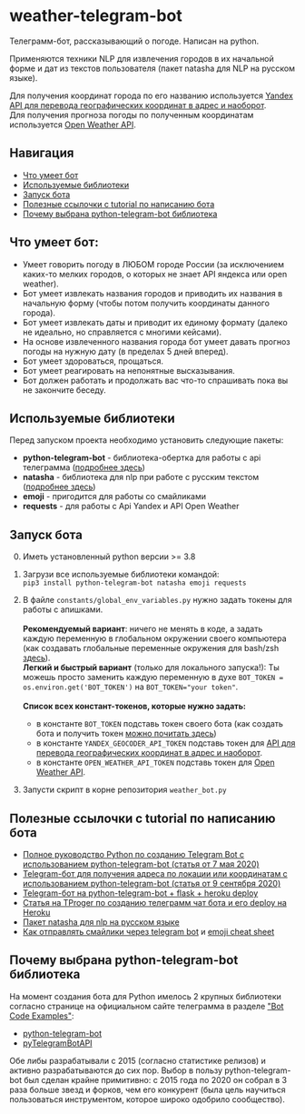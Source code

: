# weather-telegram-bot
Телеграмм-бот, рассказывающий о погоде.
Написан на python.

Применяются техники NLP для извлечения городов в их начальной форме и дат из текстов пользователя
(пакет natasha для NLP на русском языке).

Для получения координат города по его названию используется
[Yandex API для перевода географических координат в адрес и наоборот](https://yandex.ru/dev/maps/geocoder/). <br>
Для получения прогноза погоды по полученным координатам используется [Open Weather API](https://openweathermap.org/forecast5).

## Навигация
- [Что умеет бот](#что-умеет-бот)
- [Используемые библиотеки](#используемые-библиотеки)
- [Запуск бота](#запуск-бота)
- [Полезные ссылочки с tutorial по написанию бота](#полезные-ссылочки-с-tutorial-по-написанию-бота)
- [Почему выбрана python-telegram-bot библиотека](#почему-выбрана-python-telegram-bot-библиотека)
 
## Что умеет бот:
- Умеет говорить погоду в ЛЮБОМ городе России (за исключением каких-то мелких городов, о которых не знает API яндекса или open weather).
- Бот умеет извлекать названия городов и приводить их названия в начальную форму (чтобы потом получить координаты данного города).
- Бот умеет извлекать даты и приводит их единому формату (далеко не идеально, но справляется с многими кейсами).
- На основе извлеченного названия города бот умеет давать прогноз погоды на нужную дату (в пределах 5 дней вперед).
- Бот умеет здороваться, прощаться.
- Бот умеет реагировать на непонятные высказывания.
- Бот должен работать и продолжать вас что-то спрашивать пока вы не закончите беседу.

## Используемые библиотеки
Перед запуском проекта необходимо установить следующие пакеты:
- **python-telegram-bot** - библиотека-обертка для работы с api телеграмма ([подробнее здесь](#почему-выбрана-python-telegram-bot-библиотека))
- **natasha** - библиотека для nlp при работе с русским текстом ([подробнее здесь](https://habr.com/ru/post/516098/))
- **emoji** - пригодится для работы со смайликами
- **requests** - для работы с Api Yandex и API Open Weather

## Запуск бота
0. Иметь установленный python версии >= 3.8
   
1. Загрузи все используемые библиотеки командой: <br>
`pip3 install python-telegram-bot natasha emoji requests`
  
2. В файле `constants/global_env_variables.py` нужно задать токены для работы с апишками. <br> <br>
**Рекомендуемый вариант**: ничего не менять в коде, а задать каждую переменную в глобальном окружении своего компьютера (как создавать глобальные переменные окружения для bash/zsh [здесь](https://apple.stackexchange.com/a/356455)). <br>
**Легкий и быстрый вариант** (только для локального запуска!): Ты можешь просто заменить каждую переменную в духе `BOT_TOKEN = os.environ.get('BOT_TOKEN')` на `BOT_TOKEN="your token"`. <br> <br>
**Список всех констант-токенов, которые нужно задать:**
    + в константе `BOT_TOKEN` подставь токен своего бота (как создать бота и получить токен [можно почитать здесь](https://vc.ru/dev/156853-telegram-bot-dlya-polucheniya-adresa-po-lokacii-ili-koordinatam-python))
    + в константе `YANDEX_GEOCODER_API_TOKEN` подставь токен для [API для перевода географических координат в адрес и наоборот](https://yandex.ru/dev/maps/geocoder/). <br>
    + в константе `OPEN_WEATHER_API_TOKEN` подставь токен для [Open Weather API](https://openweathermap.org/api). <br>

3. Запусти скрипт в корне репозитория `weather_bot.py`
    
## Полезные ссылочки с tutorial по написанию бота
- [Полное руководство Python по созданию Telegram Bot с использованием python-telegram-bot (статья от 7 мая 2020)](https://dev-gang.ru/article/ja-postroil-telegrafnyi-bot-dlja-borby-s-pisczevymi-othodami-vot-kak-eto-delaetsja-inaqfmq470/)
- [Telegram-бот для получения адреса по локации или координатам с использованием python-telegram-bot (статья от 9 сентября 2020)](https://vc.ru/dev/156853-telegram-bot-dlya-polucheniya-adresa-po-lokacii-ili-koordinatam-python)
- [Telegram-бот на python-telegram-bot + flask + heroku deploy](https://www.toptal.com/python/telegram-bot-tutorial-python)
- [Статья на TProger по созданию телеграмм чат бота и его deploy на Heroku](https://tproger.ru/translations/telegram-bot-create-and-deploy/)
- [Пакет natasha для nlp на русском языке](https://habr.com/ru/post/516098/)
- [Как отправлять смайлики через telegram bot](https://github.com/python-telegram-bot/python-telegram-bot/wiki/Emoji)
и [emoji cheat sheet](https://www.webfx.com/tools/emoji-cheat-sheet/)


## Почему выбрана python-telegram-bot библиотека
На момент создания бота для Python имелось 2 крупных библиотеки согласно странице на официальном сайте телеграмма
в разделе ["Bot Code Examples"](https://core.telegram.org/bots/samples):
- [python-telegram-bot](https://github.com/python-telegram-bot/python-telegram-bot)
- [pyTelegramBotAPI](https://github.com/eternnoir/pyTelegramBotAPI)

Обе либы разрабатывали с 2015 (согласно статистике релизов) и активно разрабатываются до сих пор.
Выбор в пользу python-telegram-bot был сделан крайне примитивно:
с 2015 года по 2020 он собрал в 3 раза больше звезд и форков, чем его конкурент
(была цель научиться пользоваться инструментом, которое широко одобрило сообщество).